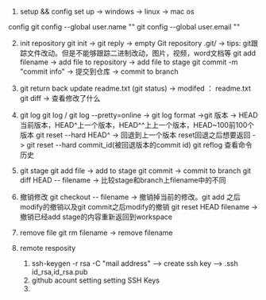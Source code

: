 1. setup && config
set up
-> windows
-> linux 
-> mac os

config 
    git config --global user.name ""
    git config --global user.email ""

2. init repository
    git init -> git reply -> empty Git repository .git/
        -> tips: git跟踪文件改动。但是不能够跟踪二进制改动，图片，视频，word文档等
    git add filename -> add file to repository -> add file to stage
    git commit -m "commit info" -> 提交到仓库 -> commit to branch

3. git return back
    update readme.txt (git status) -> modifed ： readme.txt
    git diff -> 查看修改了什么    

4. git log
    git log / git log --pretty=online -> git log format
        ->git 版本 -> HEAD当前版本，HEAD^上一个版本，HEAD^^上上一个版本，HEAD~100前100个
    版本
    git reset --hard HEAD^ -> 回退到上一个版本
    reset回退之后想要返回 -> git reset --hard commit_id(被回退版本的commit id)
    git reflog 查看命令历史

5. git stage
    git add file -> add to stage
    git commit -> commit to branch 
    git diff HEAD -- filename -> 比较stage和branch上filename中的不同

6. 撤销修改
    git checkout -- filename -> 撤销掉当前的修改。git add 之后modify的撤销以及git commit之后modify的撤销
    git reset HEAD filename -> 撤销已经add stage的内容重新返回到workspace

7. remove file
    git rm filename -> remove filename

8. remote resposity
    1. ssh-keygen -r rsa -C "mail address" --> create ssh key --> .ssh id_rsa,id_rsa.pub
    2. github acount setting setting SSH Keys
    3. 
    




